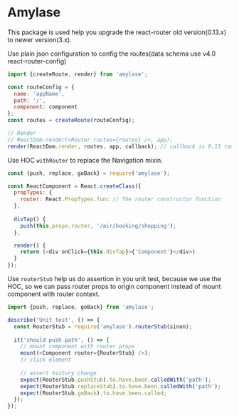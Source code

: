 Amylase
====
This package is used help you upgrade the react-router old version(0.13.x) to newer version(3.x).

Use plain json configuration to config the routes(data schema use v4.0 react-router-config)

```javascript
import {createRoute, render} from 'amylase';

const routeConfig = {
  name: 'appName',
  path: '/',
  component: component
};
const routes = createRoute(routeConfig);

// Render
// ReactDom.render(<Router routes={routes} />, app);
render(ReactDom.render, routes, app, callback); // callback is 0.13 router change callback
```

Use HOC `withRouter` to replace the Navigation mixin.

```javascript
const {push, replace, goBack} = require('amylase');

const ReactComponent = React.createClass({
  propTypes: {
    router: React.PropTypes.func // The router constructor function
  },
  
  divTap() {
    push(this.props.router, '/air/booking/shopping');
  },

  render() {
    return (<div onClick={this.divTap}>{'Component'}</div>)
  }
});
```

Use `routerStub` help us do assertion in you unit test, because we use the HOC, so we can pass router props to origin 
component instead of mount component with router context.

```javascript
import {push, replace, goBack} from 'amylase';

describe('Unit test', () => {
  const RouterStub = require('amylase').routerStub(sinon);
  
  it('should push path', () => {
    // mount component with router props
    mount(<Component router={RouterStub} />);
    // click element
    
    // assert history change
    expect(RouterStub.pushStub).to.have.been.calledWith('path');
    expect(RouterStub.replaceStub).to.have.been.calledWith('path');
    expect(RouterStub.goBack).to.have.been.called;
  });
});
```
